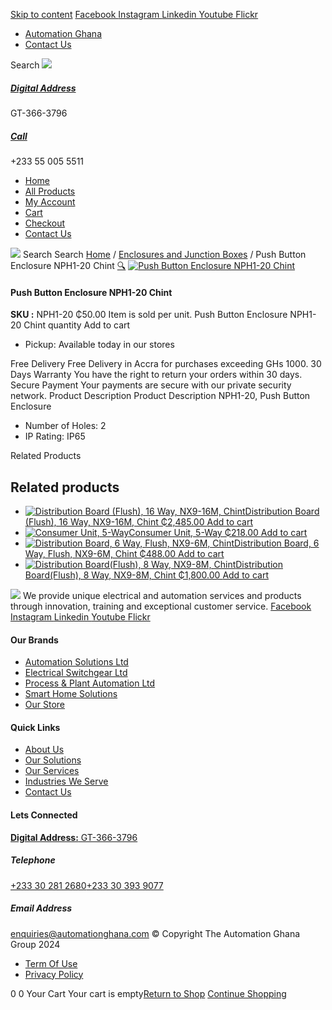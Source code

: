 [Skip to content](https://store.automationghana.com/product/push-button-enclosure-nph1-20-chint/#content)
[ Facebook ](https://www.facebook.com/automationgh/) [ Instagram ](https://www.instagram.com/automationgh/) [ Linkedin ](https://www.linkedin.com/company/the-automation-ghana-limited/) [ Youtube ](https://www.youtube.com/channel/UCurrRDUSm5oIW39VXjn1u0w) [ Flickr ](https://www.flickr.com/photos/181794037@N07/)
  * [ Automation Ghana ](https://automationghana.com)
  * [ Contact Us ](https://store.automationghana.com/contact/)


Search
[ ![](https://store.automationghana.com/wp-content/uploads/2024/04/Website-TAGG-Logo-BLUE.png) ](https://store.automationghana.com/)
[ ](https://maps.app.goo.gl/m4xeaagWCNbLk4jM6)
#####  [ Digital Address ](https://maps.app.goo.gl/m4xeaagWCNbLk4jM6)
GT-366-3796 
[ ](tel:+233550055511)
#####  [ Call ](tel:+233550055511)
+233 55 005 5511 
  * [Home](https://store.automationghana.com/)
  * [All Products](https://store.automationghana.com/shop/)
  * [My Account](https://store.automationghana.com/my-account/)
  * [Cart](https://store.automationghana.com/cart/)
  * [Checkout](https://store.automationghana.com/checkout/)
  * [Contact Us](https://store.automationghana.com/contact/)


[![](https://store.automationghana.com/wp-content/uploads/2024/04/AutomationGhana_logo_white.png)](https://store.automationghana.com)
Search
Search
[Home](https://store.automationghana.com) / [Enclosures and Junction Boxes](https://store.automationghana.com/product-category/enclosures-and-junction-boxes/) / Push Button Enclosure NPH1-20 Chint
[🔍](https://store.automationghana.com/product/push-button-enclosure-nph1-20-chint/)
[![Push Button Enclosure NPH1-20 Chint](https://store.automationghana.com/wp-content/uploads/2020/04/nphi-20-600x600.jpg)](https://store.automationghana.com/wp-content/uploads/2020/04/nphi-20.jpg)
####  Push Button Enclosure NPH1-20 Chint 
**SKU :** NPH1-20 
₵50.00
Item is sold per unit.
Push Button Enclosure NPH1-20 Chint quantity
Add to cart
  * Pickup: Available today in our stores


Free Delivery 
Free Delivery in Accra for purchases exceeding GHs 1000. 
30 Days Warranty 
You have the right to return your orders within 30 days. 
Secure Payment 
Your payments are secure with our private security network. 
Product Description
Product Description
NPH1-20, Push Button Enclosure 
  * Number of Holes: 2
  * IP Rating: IP65


Related Products 
## Related products
  * [![Distribution Board \(Flush\), 16 Way, NX9-16M, Chint](https://store.automationghana.com/wp-content/uploads/2020/04/NX9-8-Surface-Chint.jpg)Distribution Board (Flush), 16 Way, NX9-16M, Chint ₵2,485.00 ](https://store.automationghana.com/product/dist-board-nx9-16m-flush-chint/)
[Add to cart](https://store.automationghana.com/product/push-button-enclosure-nph1-20-chint/?add-to-cart=1701)
  * [![Consumer Unit, 5-Way](https://store.automationghana.com/wp-content/uploads/2020/04/NX8-8-J-R-300x300.png)Consumer Unit, 5-Way ₵218.00 ](https://store.automationghana.com/product/consumer-unit-nx8-5-j-r-chint/)
[Add to cart](https://store.automationghana.com/product/push-button-enclosure-nph1-20-chint/?add-to-cart=1645)
  * [![Distribution Board, 6 Way, Flush, NX9-6M, Chint](https://store.automationghana.com/wp-content/uploads/2019/11/CONSUMER-UNITS-4-e1586086541786-300x300.jpg)Distribution Board, 6 Way, Flush, NX9-6M, Chint ₵488.00 ](https://store.automationghana.com/product/distribution-board-nx9-6m-flush-chint/)
[Add to cart](https://store.automationghana.com/product/push-button-enclosure-nph1-20-chint/?add-to-cart=1505)
  * [![Distribution Board\(Flush\), 8 Way, NX9-8M, Chint](https://store.automationghana.com/wp-content/uploads/2019/11/CONSUMER-UNITS-4-e1586086541786-300x300.jpg)Distribution Board(Flush), 8 Way, NX9-8M, Chint ₵1,800.00 ](https://store.automationghana.com/product/dist-board-nx9-8m-flush-chint/)
[Add to cart](https://store.automationghana.com/product/push-button-enclosure-nph1-20-chint/?add-to-cart=1504)


![](https://store.automationghana.com/wp-content/uploads/2024/04/AutomationGhana_logo_white.png)
We provide unique electrical and automation services and products through innovation, training and exceptional customer service.
[ Facebook ](https://www.facebook.com/automationgh/) [ Instagram ](https://www.instagram.com/automationgh/) [ Linkedin ](https://www.linkedin.com/company/the-automation-ghana-limited/) [ Youtube ](https://www.youtube.com/channel/UCurrRDUSm5oIW39VXjn1u0w) [ Flickr ](https://www.flickr.com/photos/181794037@N07/)
#### Our Brands
  * [ Automation Solutions Ltd ](https://store.automationghana.com/product/push-button-enclosure-nph1-20-chint/)
  * [ Electrical Switchgear Ltd ](https://store.automationghana.com/product/push-button-enclosure-nph1-20-chint/)
  * [ Process & Plant Automation Ltd ](https://store.automationghana.com/product/push-button-enclosure-nph1-20-chint/)
  * [ Smart Home Solutions ](https://store.automationghana.com/product/push-button-enclosure-nph1-20-chint/)
  * [ Our Store ](https://store.automationghana.com/product/push-button-enclosure-nph1-20-chint/)


#### Quick Links
  * [ About Us ](https://store.automationghana.com/product/push-button-enclosure-nph1-20-chint/)
  * [ Our Solutions ](https://store.automationghana.com/product/push-button-enclosure-nph1-20-chint/)
  * [ Our Services ](https://store.automationghana.com/product/push-button-enclosure-nph1-20-chint/)
  * [ Industries We Serve ](https://store.automationghana.com/product/push-button-enclosure-nph1-20-chint/)
  * [ Contact Us ](https://store.automationghana.com/product/push-button-enclosure-nph1-20-chint/)


#### Lets Connected
[**Digital Address:** GT-366-3796](https://maps.app.goo.gl/m4xeaagWCNbLk4jM6)
#####  Telephone 
[ +233 30 281 2680](tel:+233302812680)[+233 30 393 9077](https://store.automationghana.com/product/push-button-enclosure-nph1-20-chint/+233303939077)
#####  Email Address 
enquiries@automationghana.com 
© Copyright The Automation Ghana Group 2024
  * [ Term Of Use ](https://store.automationghana.com/product/push-button-enclosure-nph1-20-chint/)
  * [ Privacy Policy ](https://store.automationghana.com/product/push-button-enclosure-nph1-20-chint/)


0
0
Your Cart
Your cart is empty[Return to Shop](https://store.automationghana.com/shop/)
[Continue Shopping](https://store.automationghana.com/product/push-button-enclosure-nph1-20-chint/)

